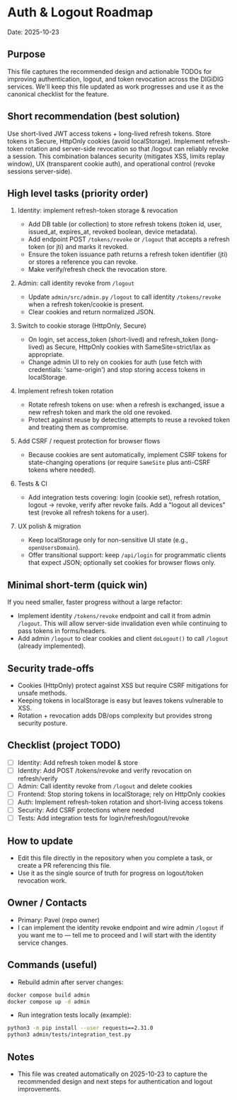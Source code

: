 # Auth & Logout Roadmap

Date: 2025-10-23

Purpose
-------
This file captures the recommended design and actionable TODOs for improving authentication, logout, and token revocation across the DIGiDIG services. We'll keep this file updated as work progresses and use it as the canonical checklist for the feature.

Short recommendation (best solution)
-----------------------------------
Use short-lived JWT access tokens + long-lived refresh tokens. Store tokens in Secure, HttpOnly cookies (avoid localStorage). Implement refresh-token rotation and server-side revocation so that /logout can reliably revoke a session. This combination balances security (mitigates XSS, limits replay window), UX (transparent cookie auth), and operational control (revoke sessions server-side).

High level tasks (priority order)
--------------------------------
1. Identity: implement refresh-token storage & revocation
   - Add DB table (or collection) to store refresh tokens (token id, user, issued_at, expires_at, revoked boolean, device metadata).
   - Add endpoint POST `/tokens/revoke` or `/logout` that accepts a refresh token (or jti) and marks it revoked.
   - Ensure the token issuance path returns a refresh token identifier (jti) or stores a reference you can revoke.
   - Make verify/refresh check the revocation store.

2. Admin: call identity revoke from `/logout`
   - Update `admin/src/admin.py` `/logout` to call identity `/tokens/revoke` when a refresh token/cookie is present.
   - Clear cookies and return normalized JSON.

3. Switch to cookie storage (HttpOnly, Secure)
   - On login, set access_token (short-lived) and refresh_token (long-lived) as Secure, HttpOnly cookies with SameSite=strict/lax as appropriate.
   - Change admin UI to rely on cookies for auth (use fetch with credentials: 'same-origin') and stop storing access tokens in localStorage.

4. Implement refresh token rotation
   - Rotate refresh tokens on use: when a refresh is exchanged, issue a new refresh token and mark the old one revoked.
   - Protect against reuse by detecting attempts to reuse a revoked token and treating them as compromise.

5. Add CSRF / request protection for browser flows
   - Because cookies are sent automatically, implement CSRF tokens for state-changing operations (or require `SameSite` plus anti-CSRF tokens where needed).

6. Tests & CI
   - Add integration tests covering: login (cookie set), refresh rotation, logout -> revoke, verify after revoke fails. Add a "logout all devices" test (revoke all refresh tokens for a user).

7. UX polish & migration
   - Keep localStorage only for non-sensitive UI state (e.g., `openUsersDomain`).
   - Offer transitional support: keep `/api/login` for programmatic clients that expect JSON; optionally set cookies for browser flows only.

Minimal short-term (quick win)
------------------------------
If you need smaller, faster progress without a large refactor:
- Implement identity `/tokens/revoke` endpoint and call it from admin `/logout`. This will allow server-side invalidation even while continuing to pass tokens in forms/headers.
- Add admin `/logout` to clear cookies and client `doLogout()` to call `/logout` (already implemented).

Security trade-offs
-------------------
- Cookies (HttpOnly) protect against XSS but require CSRF mitigations for unsafe methods.
- Keeping tokens in localStorage is easy but leaves tokens vulnerable to XSS.
- Rotation + revocation adds DB/ops complexity but provides strong security posture.

Checklist (project TODO)
------------------------
- [ ] Identity: Add refresh token model & store
- [ ] Identity: Add POST /tokens/revoke and verify revocation on refresh/verify
- [ ] Admin: Call identity revoke from `/logout` and delete cookies
- [ ] Frontend: Stop storing tokens in localStorage; rely on HttpOnly cookies
- [ ] Auth: Implement refresh-token rotation and short-living access tokens
- [ ] Security: Add CSRF protections where needed
- [ ] Tests: Add integration tests for login/refresh/logout/revoke

How to update
-------------
- Edit this file directly in the repository when you complete a task, or create a PR referencing this file.
- Use it as the single source of truth for progress on logout/token revocation work.

Owner / Contacts
----------------
- Primary: Pavel (repo owner)
- I can implement the identity revoke endpoint and wire admin `/logout` if you want me to — tell me to proceed and I will start with the identity service changes.

Commands (useful)
-----------------
- Rebuild admin after server changes:

```bash
docker compose build admin
docker compose up -d admin
```

- Run integration tests locally (example):

```bash
python3 -m pip install --user requests==2.31.0
python3 admin/tests/integration_test.py
```

Notes
-----
- This file was created automatically on 2025-10-23 to capture the recommended design and next steps for authentication and logout improvements.
